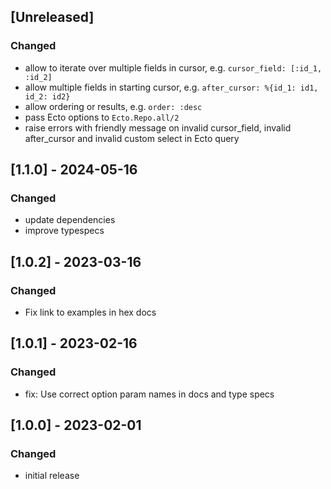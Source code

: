 ## [Unreleased]
### Changed
- allow to iterate over multiple fields in cursor, e.g. `cursor_field: [:id_1, :id_2]`
- allow multiple fields in starting cursor, e.g. `after_cursor: %{id_1: id1, id_2: id2}`
- allow ordering or results, e.g. `order: :desc`
- pass Ecto options to `Ecto.Repo.all/2`
- raise errors with friendly message on invalid cursor_field, invalid after_cursor and invalid custom select in Ecto query

## [1.1.0] - 2024-05-16
### Changed
- update dependencies
- improve typespecs

## [1.0.2] - 2023-03-16
### Changed
- Fix link to examples in hex docs

## [1.0.1] - 2023-02-16
### Changed
- fix: Use correct option param names in docs and type specs

## [1.0.0] - 2023-02-01
### Changed
- initial release
